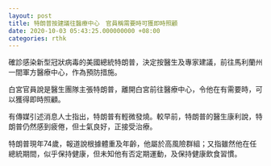 ```yaml
---
layout: post
title: 特朗普按建議往醫療中心　官員稱需要時可獲即時照顧
date: 2020-10-03 05:43:25.000000000 +08:00
categories: rthk
---
```


確診感染新型冠狀病毒的美國總統特朗普，決定按醫生及專家建議，前往馬利蘭州一間軍方醫療中心，作為預防措施。

白宮官員說是醫生團隊主張特朗普，離開白宮前往醫療中心，令他在有需要時，可以獲得即時照顧。

有傳媒引述消息人士指出，特朗普有輕微發燒。較早前，特朗普的醫生康利說，特朗普仍然感到疲倦，但士氣良好，正接受治療。

特朗普現年74歲，報道說根據體重及年齡，他屬於高風險群組；又指雖然他在任總統期間，似乎保持健康，但未知他有否定期運動，及保持健康飲食習慣。
